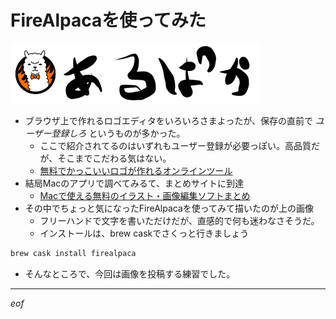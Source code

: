 # FireAlpacaを使ってみた

![firealpaca.png](firealpaca.png)

- ブラウザ上で作れるロゴエディタをいろいろさまよったが、保存の直前で _ユーザー登録しろ_ というものが多かった。
  - ここで紹介されてるのはいずれもユーザー登録が必要っぽい。高品質だが、そこまでこだわる気はない。
  - [無料でかっこいいロゴが作れるオンラインツール](http://ja.wix.com/blog/2013/10/%E7%84%A1%E6%96%99%E3%81%A7%E3%81%8B%E3%81%A3%E3%81%93%E3%81%84%E3%81%84%E3%83%AD%E3%82%B4%E3%81%8C%E4%BD%9C%E3%82%8C%E3%82%8B%E3%82%AA%E3%83%B3%E3%83%A9%E3%82%A4%E3%83%B3%E3%83%84%E3%83%BC%E3%83%AB/)
- 結局Macのアプリで調べてみるて、まとめサイトに到達
  - [Macで使える無料のイラスト・画像編集ソフトまとめ](http://matome.naver.jp/odai/2136190335922636801)
- その中でちょっと気になったFireAlpacaを使ってみて描いたのが上の画像
  - フリーハンドで文字を書いただけだが、直感的で何も迷わなさそうだ。
  - インストールは、brew caskでさくっと行きましょう
```sh
brew cask install firealpaca
```


- そんなところで、今回は画像を投稿する練習でした。

----

_eof_
